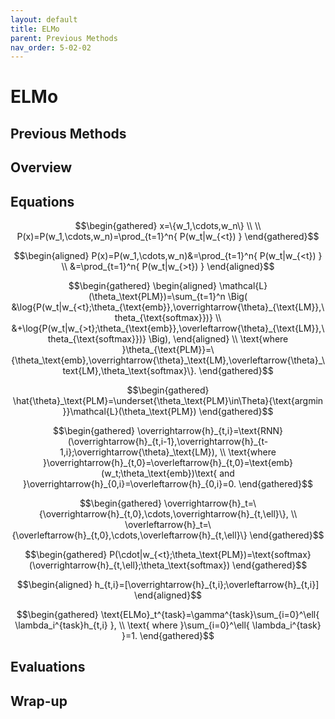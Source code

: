 ```yaml
---
layout: default
title: ELMo
parent: Previous Methods
nav_order: 5-02-02
---
```


# ELMo

## Previous Methods

## Overview

## Equations

$$\begin{gathered}
x=\{w_1,\cdots,w_n\} \\
\\
P(x)=P(w_1,\cdots,w_n)=\prod_{t=1}^n{
    P(w_t|w_{<t})
}
\end{gathered}$$

$$\begin{aligned}
P(x)=P(w_1,\cdots,w_n)&=\prod_{t=1}^n{
    P(w_t|w_{<t})
} \\
&=\prod_{t=1}^n{
    P(w_t|w_{>t})
}
\end{aligned}$$

$$\begin{gathered}
\begin{aligned}
\mathcal{L}(\theta_\text{PLM})=\sum_{t=1}^n
    \Big(
        &\log{P(w_t|w_{<t};\theta_{\text{emb}},\overrightarrow{\theta}_{\text{LM}},\theta_{\text{softmax}})} \\
        &+\log{P(w_t|w_{>t};\theta_{\text{emb}},\overleftarrow{\theta}_{\text{LM}},\theta_{\text{softmax}})}
    \Big),
\end{aligned} \\
\text{where }\theta_{\text{PLM}}=\{\theta_\text{emb},\overrightarrow{\theta}_\text{LM},\overleftarrow{\theta}_\text{LM},\theta_\text{softmax}\}.
\end{gathered}$$

$$\begin{gathered}
\hat{\theta}_\text{PLM}=\underset{\theta_\text{PLM}\in\Theta}{\text{argmin }}\mathcal{L}(\theta_\text{PLM})
\end{gathered}$$

$$\begin{gathered}
\overrightarrow{h}_{t,i}=\text{RNN}(\overrightarrow{h}_{t,i-1},\overrightarrow{h}_{t-1,i};\overrightarrow{\theta}_\text{LM}), \\
\text{where }\overrightarrow{h}_{t,0}=\overleftarrow{h}_{t,0}=\text{emb}(w_t;\theta_\text{emb})\text{ and }\overrightarrow{h}_{0,i}=\overleftarrow{h}_{0,i}=0.
\end{gathered}$$

$$\begin{gathered}
\overrightarrow{h}_t=\{\overrightarrow{h}_{t,0},\cdots,\overrightarrow{h}_{t,\ell}\}, \\
\overleftarrow{h}_t=\{\overleftarrow{h}_{t,0},\cdots,\overleftarrow{h}_{t,\ell}\}
\end{gathered}$$

$$\begin{gathered}
P(\cdot|w_{<t};\theta_\text{PLM})=\text{softmax}(\overrightarrow{h}_{t,\ell};\theta_\text{softmax})
\end{gathered}$$

$$\begin{aligned}
h_{t,i}=[\overrightarrow{h}_{t,i};\overleftarrow{h}_{t,i}]
\end{aligned}$$

$$\begin{gathered}
\text{ELMo}_t^{task}=\gamma^{task}\sum_{i=0}^\ell{
    \lambda_i^{task}h_{t,i}
}, \\
\text{ where }\sum_{i=0}^\ell{
    \lambda_i^{task}
}=1.
\end{gathered}$$

## Evaluations

## Wrap-up
